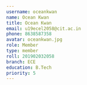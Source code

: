 ```yaml
---
username: oceankwan
name: Ocean Kwan
title: Ocean Kwan
email: u19ecel2058@cit.ac.in
phone: 8638587358
avatar: oceankwan.jpg
role: Member
type: member
roll: 201902032058
branch: ECE
education: B.Tech
priority: 5
---
```

